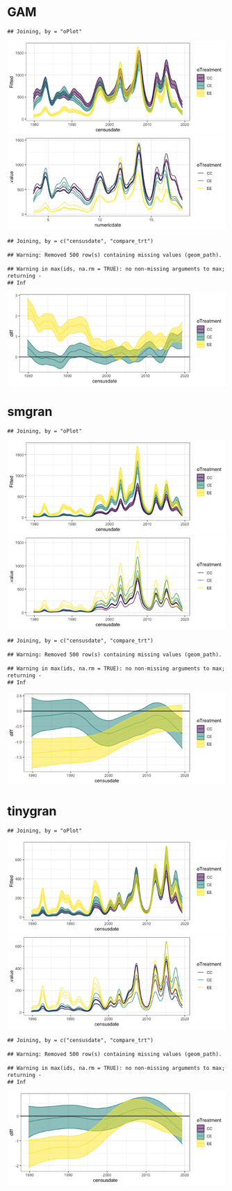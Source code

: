 GAM
================

    ## Joining, by = "oPlot"

![](gam_randomplot_null_files/figure-gfm/unnamed-chunk-1-1.png)<!-- -->![](gam_randomplot_null_files/figure-gfm/unnamed-chunk-1-2.png)<!-- -->

    ## Joining, by = c("censusdate", "compare_trt")

    ## Warning: Removed 500 row(s) containing missing values (geom_path).

    ## Warning in max(ids, na.rm = TRUE): no non-missing arguments to max; returning -
    ## Inf

![](gam_randomplot_null_files/figure-gfm/unnamed-chunk-1-3.png)<!-- -->

# smgran

    ## Joining, by = "oPlot"

![](gam_randomplot_null_files/figure-gfm/unnamed-chunk-2-1.png)<!-- -->![](gam_randomplot_null_files/figure-gfm/unnamed-chunk-2-2.png)<!-- -->

    ## Joining, by = c("censusdate", "compare_trt")

    ## Warning: Removed 500 row(s) containing missing values (geom_path).

    ## Warning in max(ids, na.rm = TRUE): no non-missing arguments to max; returning -
    ## Inf

![](gam_randomplot_null_files/figure-gfm/unnamed-chunk-2-3.png)<!-- -->

# tinygran

    ## Joining, by = "oPlot"

![](gam_randomplot_null_files/figure-gfm/unnamed-chunk-3-1.png)<!-- -->![](gam_randomplot_null_files/figure-gfm/unnamed-chunk-3-2.png)<!-- -->

    ## Joining, by = c("censusdate", "compare_trt")

    ## Warning: Removed 500 row(s) containing missing values (geom_path).

    ## Warning in max(ids, na.rm = TRUE): no non-missing arguments to max; returning -
    ## Inf

![](gam_randomplot_null_files/figure-gfm/unnamed-chunk-3-3.png)<!-- -->
